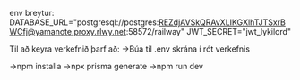env breytur:
DATABASE_URL="postgresql://postgres:REZdjAVSkQRAvXLIKGXlhTJTSxrBWCfj@yamanote.proxy.rlwy.net:58572/railway"
JWT_SECRET="jwt_lykilord"

Til að keyra verkefnið þarf að:
->Búa til .env skrána í rót verkefnis

->npm installa
->npx prisma generate
->npm run dev 
